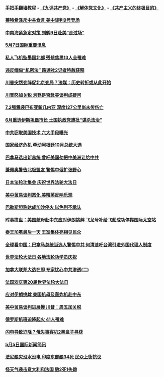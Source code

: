 #### [手把手翻墙教程](https://github.com/gfw-breaker/guides/wiki) -  [《九评共产党》](https://github.com/gfw-breaker/9ping.md?t=05070937) - [《解体党文化》](https://github.com/gfw-breaker/jtdwh.md?t=05070937) - [《共产主义的终极目的》](https://github.com/gfw-breaker/gczydzjmd.md?t=05070937)

#### [莱特希泽斥中共食言 美中谈判9号登场](../pages/prog202/a102572664.md?t=05070937) 

#### [中南海紧急定对策 刘鹤9日赴美“走过场”](../pages/prog202/a102572650.md?t=05070937) 

#### [5月7日国际重要讯息](../pages/prog202/a102572656.md?t=05070937) 

#### [私人飞机坠墨国北部 残骸焦黑13人全罹难](../pages/prog202/a102572605.md?t=05070937) 

#### [违反缅甸“机密法” 路透社2记者特赦获释](../pages/prog202/a102572593.md?t=05070937) 

#### [川普突然变阵促北京变局？法媒：历史转折或从此开始](../pages/prog202/a102572532.md?t=05070937) 

#### [川普怒加关税 刘鹤是否赴美谈判成疑问](../pages/prog202/a102572493.md?t=05070937) 

#### [7.2强震袭巴布亚新几内亚 深度127公里尚未传伤亡](../pages/prog202/a102572467.md?t=05070937) 

#### [6月重选伊斯坦堡巿长 土国执政党遭批“谋杀法治”](../pages/prog202/a102572450.md?t=05070937) 

#### [中共窃取美国技术 六大手段曝光](../pages/prog202/a102572437.md?t=05070937) 

#### [国家经济危机 牵动阿根廷10月总统大选](../pages/prog202/a102572447.md?t=05070937) 

#### [巴拿马选出新总统 曾吁美国勿把中美洲让给中共](../pages/prog202/a102572324.md?t=05070937) 

#### [蓬佩奥警告北极盟友 警惕中俄扩张野心](../pages/prog202/a102572343.md?t=05070937) 

#### [日本法轮功集会 庆祝世界法轮大法日](../pages/prog202/a102572296.md?t=05070937) 

#### [美中贸易谈判恶化 美精英反响乐观](../pages/prog202/a102572183.md?t=05070937) 

#### [巴勒斯坦称达成加沙停火 以色列不承认](../pages/prog202/a102572252.md?t=05070937) 

#### [时事拼盘：美国航母赴中东应对伊朗挑衅 飞龙号补给飞船成功停靠国际太空站](../pages/prog202/a102572232.md?t=05070937) 

#### [泰王加冕最后一天 王室集体亮相见民众](../pages/prog202/a102572238.md?t=05070937) 

#### [全球看中国：巴拿马总统当选人警惕中共 何清涟吁台湾引进外国代理人制度](../pages/prog202/a102572219.md?t=05070937) 

#### [世界法轮大法日 各地法轮功学员庆祝](../pages/prog202/a102572123.md?t=05070937) 

#### [加拿大联邦大选在即 专家忧心中共渗透(二)](../pages/prog202/a102572111.md?t=05070937) 

#### [法国欢庆第20届世界法轮大法日](../pages/prog202/a102571998.md?t=05070937) 

#### [应对伊朗挑衅 美国航母及轰炸机赴中东](../pages/prog202/a102572106.md?t=05070937) 

#### [美中贸易谈判进展慢 川普：周五加关税](../pages/prog202/a102572098.md?t=05070937) 

#### [俄罗斯航班迫降起火 41人罹难](../pages/prog202/a102572096.md?t=05070937) 

#### [闪电导致迫降？俄失事客机2黑盒子寻获](../pages/prog202/a102571983.md?t=05070937) 


#### [5月5日国际新闻简讯](../pages/prog202/a102571893.md?t=05070937) 

#### [法尼酿灾没水没电  印度东部酿34死 民众上街抗议](../pages/prog202/a102571874.md?t=05070937) 

#### [怪天气袭击意大利和法国 酿2死1失踪](../pages/prog202/a102571853.md?t=05070937) 

